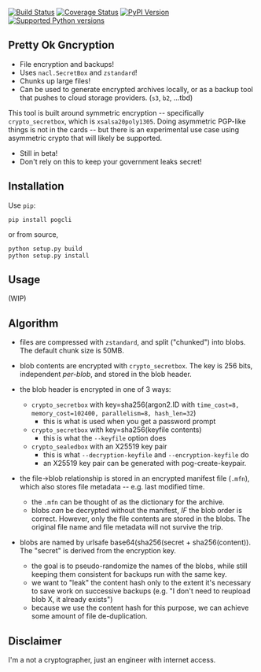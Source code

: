 [![Build Status](https://travis-ci.org/sz3/pog.svg?branch=master)](https://travis-ci.org/sz3/pog)
[![Coverage Status](https://coveralls.io/repos/github/sz3/pog/badge.svg?branch=master)](https://coveralls.io/github/sz3/pog?branch=master)
[![PyPI Version](https://img.shields.io/pypi/v/pogcli.svg)](https://pypi.python.org/pypi/pogcli)
[![Supported Python versions](https://img.shields.io/pypi/pyversions/pogcli.svg)](https://pypi.python.org/pypi/pogcli)

## Pretty Ok Gncryption

* File encryption and backups!
* Uses `nacl.SecretBox` and `zstandard`!
* Chunks up large files!
* Can be used to generate encrypted archives locally, or as a backup tool that pushes to cloud storage providers. (`s3`, `b2`, ...tbd)

This tool is built around symmetric encryption -- specifically `crypto_secretbox`, which is `xsalsa20poly1305`. Doing asymmetric PGP-like things is not in the cards -- but there is an experimental use case using asymmetric crypto that will likely be supported.

* Still in beta!
* Don't rely on this to keep your government leaks secret!

## Installation

Use `pip`:
```
pip install pogcli
```

or from source,
```
python setup.py build
python setup.py install
```

## Usage

(WIP)

## Algorithm

* files are compressed with `zstandard`, and split ("chunked") into blobs. The default chunk size is 50MB.

* blob contents are encrypted with `crypto_secretbox`. The key is 256 bits, independent *per-blob*, and stored in the blob header.

* the blob header is encrypted in one of 3 ways:
	* `crypto_secretbox` with key=sha256(argon2.ID with `time_cost=8, memory_cost=102400, parallelism=8, hash_len=32`)
		* this is what is used when you get a password prompt
	* `crypto_secretbox` with key=sha256(keyfile contents)
		* this is what the `--keyfile` option does
	* `crypto_sealedbox` with an X25519 key pair
		* this is what `--decryption-keyfile` and `--encryption-keyfile` do
		* an X25519 key pair can be generated with pog-create-keypair.

* the file->blob relationship is stored in an encrypted manifest file (`.mfn`), which also stores file metadata -- e.g. last modified time.
	* the `.mfn` can be thought of as the dictionary for the archive.
	* blobs *can* be decrypted without the manifest, *IF* the blob order is correct. However, only the file contents are stored in the blobs. The original file name and file metadata will not survive the trip.

* blobs are named by urlsafe base64(sha256(secret + sha256(content)). The "secret" is derived from the encryption key.
	* the goal is to pseudo-randomize the names of the blobs, while still keeping them consistent for backups run with the same key.
	* we want to "leak" the content hash only to the extent it's necessary to save work on successive backups (e.g. "I don't need to reupload blob X, it already exists")
	* because we use the content hash for this purpose, we can achieve some amount of file de-duplication.


## Disclaimer

I'm a not a cryptographer, just an engineer with internet access.
